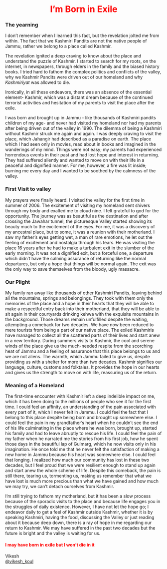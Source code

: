 #                  <center>  <span style="color:rgb(255,0,0)"> I’m Born in Exile </span> </center>

### The yearning
I don’t remember when I learned this fact, but the revelation jolted me from within. The fact that we Kashmiri Pandits are not the native people of Jammu, rather we belong to a place called Kashmir. 

The revelation ignited a deep craving to know about the place and understand the puzzle of Kashmir. I started to search for my roots, on the internet, in newspapers, through elders in the family and the biased history books. I tried hard to fathom the complex politics and conflicts of the valley, why we Kashmir Pandits were driven out of our homeland and why *Kashmiriyat* was allowed to die. 

Ironically, in all these endeavors, there was an absence of the essential element- Kashmir, which was a distant dream because of the continued terrorist activities and hesitation of my parents to visit the place after the exile. 

I was born and brought up in Jammu - like thousands of Kashmiri pandits children of my age- and never had visited my homeland nor had my parents after being driven out of the valley in 1990. The dilemma of being a Kashmiri without Kashmir struck me again and again. I was deeply craving to visit the place, which Jahangir had described as a paradise on earth. The place which I had seen only in movies, read about in books and imagined in the wanderings of my mind. Things were not easy; my parents had experienced horrendous events in their past and had lost hope and interest in returning. They had suffered silently and wanted to move on with their life in a peaceful and dignified manner. For me, however, a fire was lit inside; burning me every day and I wanted to be soothed by the calmness of the valley. 

### First Visit to valley
My prayers were finally heard. I visited the valley for the first time in summer of 2006. The excitement of visiting my homeland sent shivers through my body and exalted me to cloud nine. I felt grateful to god for the opportunity. The journey was as beautiful as the destination and after crossing the Jawahar tunnel, the picturesque Valley started showing its beauty much to the excitement of the eyes. For me, it was a discovery of my ancestral place, but to some, it was a reunion with their motherland. I saw my father’s eyes getting wet, a man of rare emotions, he let out the feeling of excitement and nostalgia through his tears. He was visiting the place 16 years after he had to make a turbulent exit in the slumber of the early morning. It was not a dignified exit, but a forceful one, a departure which didn’t have the calming assurance of returning like the normal departures, but only a hope that things will be normal again. The exit was the only way to save themselves from the bloody, ugly massacre. 

### Our Plight
My family ran away like thousands of other Kashmiri Pandits, leaving behind all the mountains, springs and belongings. They took with them only the memories of the place and a hope in their hearts that they will be able to make a respectful entry back into their motherland, that they will be able to sit again in their courtyards drinking kehwa with the exquisite mountains in the background. Those dreams remain unfulfilled despite the waiting, attempting a comeback for two decades. We have now been reduced to mere tourists from being a part of our native place. The exiled Kashmiris have managed to collect all the scattered parts of their lives and start anew in a new territory. During summers visits to Kashmir, the cool and serene winds of the place give us the much-needed respite from the scorching heat of Jammu and a feeling of assurance that this place belongs to us and we are not aliens. The warmth, which Jammu failed to give us, despite providing us with a shelter for more than two decades. Kashmir signifies our language, culture, customs and folktales. It provides the hope in our hearts and gives us the strength to move on with life, reassuring us of the return. 

### Meaning of a Homeland 
The first-time encounter with Kashmir left a deep indelible impact on me, which it has been doing to the millions of people who see it for the first time. I could feel an affinity, an understanding of the pain associated with every part of it, which I never felt in Jammu. I could feel the fact that I belong to this place despite being born and brought up somewhere else. I could feel the pain in my grandfather’s heart when he couldn’t see the end of his life culminating in the place where he was born, brought up, started his family and had to leave abruptly to rescue his life. I could feel the pain of my father when he narrated me the stories from his first job, how he spent those days in the beautiful lap of Gulmarg, which he now visits only in his imagination. He once told me that he never felt the satisfaction of making a new home in Jammu because his heart was somewhere else. I could feel that longing. I realized how much our community has lost in these two decades, but I feel proud that we were resilient enough to stand up again and start anew the whole scheme of life. Despite this comeback, the pain is still there, tearing us, tormenting us, making us remember that what we have lost is much more precious than what we have gained and how much we may try, we can’t detach ourselves from Kashmir. 

I’m still trying to fathom my motherland, but it has been a slow process because of the sporadic visits to the place and because life engages you in the struggles of daily existence. However, I have not let the hope go; I endeavor daily to get a feel of Kashmir outside Kashmir, whether it is by speaking Kashmiri, having the food, discussing the Valley or just reading about it because deep down, there is a ray of hope in me regarding our return to Kashmir. We may have suffered in the past two decades but the future is bright and the valley is waiting for us. 

#### <span style="color:rgb(255,0,0)"> I may have born in exile but I won’t die in it </span>

Vikesh  
[@vikesh_koul](https://twitter.com/vikesh_koul)

